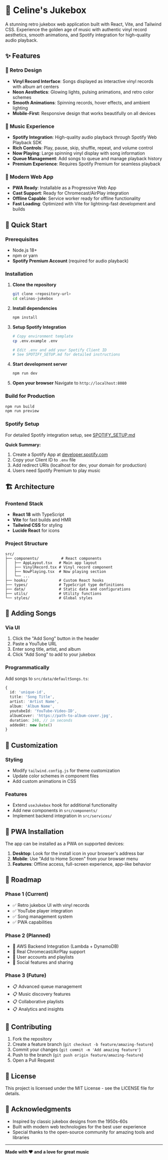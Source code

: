 # 🎵 Celine's Jukebox

A stunning retro jukebox web application built with React, Vite, and Tailwind CSS. Experience the golden age of music with authentic vinyl record aesthetics, smooth animations, and Spotify integration for high-quality audio playback.

## ✨ Features

### 🎨 Retro Design
- **Vinyl Record Interface**: Songs displayed as interactive vinyl records with album art centers
- **Neon Aesthetics**: Glowing lights, pulsing animations, and retro color schemes
- **Smooth Animations**: Spinning records, hover effects, and ambient lighting
- **Mobile-First**: Responsive design that works beautifully on all devices

### 🎵 Music Experience
- **Spotify Integration**: High-quality audio playback through Spotify Web Playback SDK
- **Rich Controls**: Play, pause, skip, shuffle, repeat, and volume control
- **Now Playing**: Large spinning vinyl display with song information
- **Queue Management**: Add songs to queue and manage playback history
- **Premium Experience**: Requires Spotify Premium for seamless playback

### 📱 Modern Web App
- **PWA Ready**: Installable as a Progressive Web App
- **Cast Support**: Ready for Chromecast/AirPlay integration  
- **Offline Capable**: Service worker ready for offline functionality
- **Fast Loading**: Optimized with Vite for lightning-fast development and builds

## 🚀 Quick Start

### Prerequisites
- Node.js 18+ 
- npm or yarn
- **Spotify Premium Account** (required for audio playback)

### Installation

1. **Clone the repository**
   ```bash
   git clone <repository-url>
   cd celinas-jukebox
   ```

2. **Install dependencies**
   ```bash
   npm install
   ```

3. **Setup Spotify Integration**
   ```bash
   # Copy environment template
   cp .env.example .env
   
   # Edit .env and add your Spotify Client ID
   # See SPOTIFY_SETUP.md for detailed instructions
   ```

4. **Start development server**
   ```bash
   npm run dev
   ```

5. **Open your browser**
   Navigate to `http://localhost:8080`

### Build for Production

```bash
npm run build
npm run preview
```

### Spotify Setup

For detailed Spotify integration setup, see [SPOTIFY_SETUP.md](./SPOTIFY_SETUP.md)

**Quick Summary:**
1. Create a Spotify App at [developer.spotify.com](https://developer.spotify.com/dashboard)
2. Copy your Client ID to `.env` file
3. Add redirect URIs (localhost for dev, your domain for production)
4. Users need Spotify Premium to play music

## 🏗️ Architecture

### Frontend Stack
- **React 18** with TypeScript
- **Vite** for fast builds and HMR
- **Tailwind CSS** for styling
- **Lucide React** for icons

### Project Structure
```
src/
├── components/          # React components
│   ├── AppLayout.tsx   # Main app layout
│   ├── VinylRecord.tsx # Vinyl record component
│   ├── NowPlaying.tsx  # Now playing section
│   └── ...
├── hooks/              # Custom React hooks
├── types/              # TypeScript type definitions
├── data/               # Static data and configurations
├── utils/              # Utility functions
└── styles/             # Global styles
```

## 🎵 Adding Songs

### Via UI
1. Click the "Add Song" button in the header
2. Paste a YouTube URL
3. Enter song title, artist, and album
4. Click "Add Song" to add to your jukebox

### Programmatically
Add songs to `src/data/defaultSongs.ts`:

```typescript
{
  id: 'unique-id',
  title: 'Song Title',
  artist: 'Artist Name',
  album: 'Album Name',
  youtubeId: 'YouTube-Video-ID',
  albumCover: 'https://path-to-album-cover.jpg',
  duration: 240, // in seconds
  addedAt: new Date()
}
```

## 🔧 Customization

### Styling
- Modify `tailwind.config.js` for theme customization
- Update color schemes in component files
- Add custom animations in CSS

### Features
- Extend `useJukebox` hook for additional functionality
- Add new components in `src/components/`
- Implement backend integration in `src/services/`

## 📱 PWA Installation

The app can be installed as a PWA on supported devices:

1. **Desktop**: Look for the install icon in your browser's address bar
2. **Mobile**: Use "Add to Home Screen" from your browser menu
3. **Features**: Offline access, full-screen experience, app-like behavior

## 🎯 Roadmap

### Phase 1 (Current)
- ✅ Retro jukebox UI with vinyl records
- ✅ YouTube player integration
- ✅ Song management system
- ✅ PWA capabilities

### Phase 2 (Planned)
- 🔄 AWS Backend Integration (Lambda + DynamoDB)
- 🔄 Real Chromecast/AirPlay support
- 🔄 User accounts and playlists
- 🔄 Social features and sharing

### Phase 3 (Future)
- 📋 Advanced queue management
- 📋 Music discovery features
- 📋 Collaborative playlists
- 📋 Analytics and insights

## 🤝 Contributing

1. Fork the repository
2. Create a feature branch (`git checkout -b feature/amazing-feature`)
3. Commit your changes (`git commit -m 'Add amazing feature'`)
4. Push to the branch (`git push origin feature/amazing-feature`)
5. Open a Pull Request

## 📄 License

This project is licensed under the MIT License - see the LICENSE file for details.

## 🙏 Acknowledgments

- Inspired by classic jukebox designs from the 1950s-60s
- Built with modern web technologies for the best user experience
- Special thanks to the open-source community for amazing tools and libraries

---

**Made with ❤️ and a love for great music**